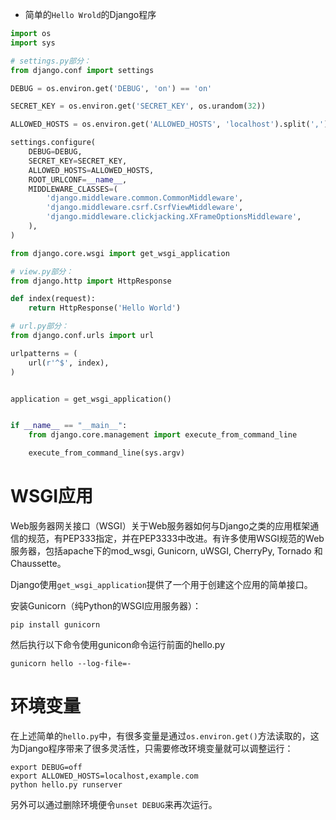 
* 简单的`Hello Wrold`的Django程序

```python
import os
import sys

# settings.py部分：
from django.conf import settings

DEBUG = os.environ.get('DEBUG', 'on') == 'on'

SECRET_KEY = os.environ.get('SECRET_KEY', os.urandom(32))

ALLOWED_HOSTS = os.environ.get('ALLOWED_HOSTS', 'localhost').split(',')

settings.configure(
    DEBUG=DEBUG,
    SECRET_KEY=SECRET_KEY,
    ALLOWED_HOSTS=ALLOWED_HOSTS,
    ROOT_URLCONF=__name__,
    MIDDLEWARE_CLASSES=(
        'django.middleware.common.CommonMiddleware',
        'django.middleware.csrf.CsrfViewMiddleware',
        'django.middleware.clickjacking.XFrameOptionsMiddleware',
    ),
)

from django.core.wsgi import get_wsgi_application

# view.py部分：
from django.http import HttpResponse

def index(request):
    return HttpResponse('Hello World')

# url.py部分：
from django.conf.urls import url

urlpatterns = (
    url(r'^$', index),
)


application = get_wsgi_application()


if __name__ == "__main__":
    from django.core.management import execute_from_command_line

    execute_from_command_line(sys.argv)
```

# WSGI应用

Web服务器网关接口（WSGI）关于Web服务器如何与Django之类的应用框架通信的规范，有PEP333指定，并在PEP3333中改进。有许多使用WSGI规范的Web服务器，包括apache下的mod_wsgi, Gunicorn, uWSGI, CherryPy, Tornado 和 Chaussette。

Django使用`get_wsgi_application`提供了一个用于创建这个应用的简单接口。

安装Gunicorn（纯Python的WSGI应用服务器）：

```
pip install gunicorn
```

然后执行以下命令使用gunicon命令运行前面的hello.py

```
gunicorn hello --log-file=-
```

# 环境变量

在上述简单的`hello.py`中，有很多变量是通过`os.environ.get()`方法读取的，这为Django程序带来了很多灵活性，只需要修改环境变量就可以调整运行：

```
export DEBUG=off
export ALLOWED_HOSTS=localhost,example.com
python hello.py runserver
```

另外可以通过删除环境便令`unset DEBUG`来再次运行。